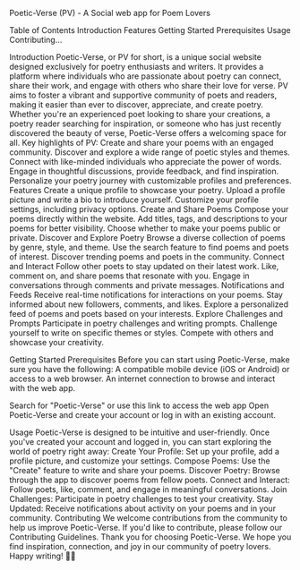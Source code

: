 Poetic-Verse (PV) - A Social web app for Poem Lovers 

Table of Contents
Introduction
Features
Getting Started
Prerequisites
Usage
Contributing…

Introduction
Poetic-Verse, or PV for short, is a unique social website designed exclusively for poetry enthusiasts and writers. It provides a platform where individuals who are passionate about poetry can connect, share their work, and engage with others who share their love for verse. PV aims to foster a vibrant and supportive community of poets and readers, making it easier than ever to discover, appreciate, and create poetry.
Whether you're an experienced poet looking to share your creations, a poetry reader searching for inspiration, or someone who has just recently discovered the beauty of verse, Poetic-Verse offers a welcoming space for all.
Key highlights of PV:
Create and share your poems with an engaged community.
Discover and explore a wide range of poetic styles and themes.
Connect with like-minded individuals who appreciate the power of words.
Engage in thoughtful discussions, provide feedback, and find inspiration.
Personalize your poetry journey with customizable profiles and preferences.
Features
 Create a unique profile to showcase your poetry.
Upload a profile picture and write a bio to introduce yourself.
Customize your profile settings, including privacy options.
Create and Share Poems
Compose your poems directly within the website.
Add titles, tags, and descriptions to your poems for better visibility.
Choose whether to make your poems public or private.
Discover and Explore Poetry
Browse a diverse collection of poems by genre, style, and theme.
Use the search feature to find poems and poets of interest.
Discover trending poems and poets in the community.
Connect and Interact
Follow other poets to stay updated on their latest work.
Like, comment on, and share poems that resonate with you.
Engage in conversations through comments and private messages.
Notifications and Feeds
Receive real-time notifications for interactions on your poems.
Stay informed about new followers, comments, and likes.
Explore a personalized feed of poems and poets based on your interests.
Explore Challenges and Prompts
Participate in poetry challenges and writing prompts.
Challenge yourself to write on specific themes or styles.
Compete with others and showcase your creativity.

Getting Started
Prerequisites
Before you can start using Poetic-Verse, make sure you have the following:
A compatible mobile device (iOS or Android) or access to a web browser.
An internet connection to browse and interact with the web app.

Search for "Poetic-Verse" or use this link to access the web app
Open Poetic-Verse and create your account or log in with an existing account.

Usage
Poetic-Verse is designed to be intuitive and user-friendly. Once you've created your account and logged in, you can start exploring the world of poetry right away:
Create Your Profile: Set up your profile, add a profile picture, and customize your settings.
Compose Poems: Use the "Create" feature to write and share your poems.
Discover Poetry: Browse through the app to discover poems from fellow poets.
Connect and Interact: Follow poets, like, comment, and engage in meaningful conversations.
Join Challenges: Participate in poetry challenges to test your creativity.
Stay Updated: Receive notifications about activity on your poems and in your community.
Contributing
We welcome contributions from the community to help us improve Poetic-Verse. If you'd like to contribute, please follow our Contributing Guidelines.
Thank you for choosing Poetic-Verse. We hope you find inspiration, connection, and joy in our community of poetry lovers. Happy writing! 📝✨
